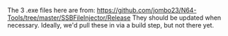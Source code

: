 The 3 .exe files here are from:
https://github.com/jombo23/N64-Tools/tree/master/SSBFileInjector/Release
They should be updated when necessary.
Ideally, we'd pull these in via a build step, but not there yet.